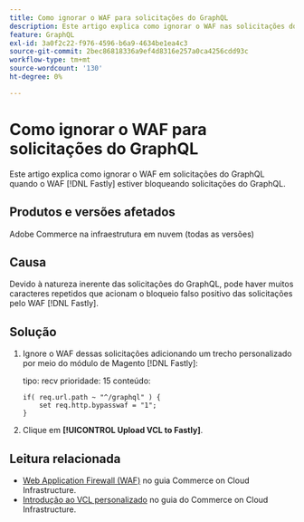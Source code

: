 ```yaml
---
title: Como ignorar o WAF para solicitações do GraphQL
description: Este artigo explica como ignorar o WAF nas solicitações do GraphQL.
feature: GraphQL
exl-id: 3a0f2c22-f976-4596-b6a9-4634be1ea4c3
source-git-commit: 2bec86818336a9ef4d8316e257a0ca4256cdd93c
workflow-type: tm+mt
source-wordcount: '130'
ht-degree: 0%

---
```


# Como ignorar o WAF para solicitações do GraphQL

Este artigo explica como ignorar o WAF em solicitações do GraphQL quando o WAF [!DNL Fastly] estiver bloqueando solicitações do GraphQL.

## Produtos e versões afetados

Adobe Commerce na infraestrutura em nuvem (todas as versões)

## Causa

Devido à natureza inerente das solicitações do GraphQL, pode haver muitos caracteres repetidos que acionam o bloqueio falso positivo das solicitações pelo WAF [!DNL Fastly].

## Solução

1. Ignore o WAF dessas solicitações adicionando um trecho personalizado por meio do módulo de Magento [!DNL Fastly]:

   tipo: recv
prioridade: 15
conteúdo:

   ```
   if( req.url.path ~ "^/graphql" ) {
       set req.http.bypasswaf = "1";
   }
   ```

1. Clique em **[!UICONTROL Upload VCL to Fastly]**.

## Leitura relacionada

* [Web Application Firewall (WAF)](https://experienceleague.adobe.com/pt-br/docs/commerce-cloud-service/user-guide/cdn/fastly-waf-service) no guia Commerce on Cloud Infrastructure.
* [Introdução ao VCL personalizado](https://experienceleague.adobe.com/pt-br/docs/commerce-cloud-service/user-guide/cdn/custom-vcl-snippets/fastly-vcl-custom-snippets) no guia do Commerce on Cloud Infrastructure.
